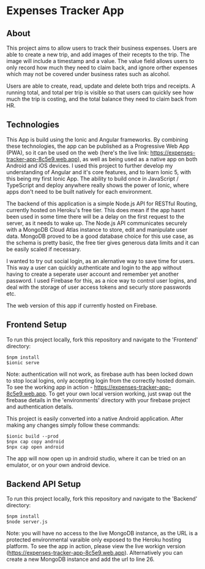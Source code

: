 # Expenses Tracker App

## About

This project aims to allow users to track their business expenses. Users are able to create a new trip, and add images of their recepts to the trip. The image will include a timestamp and a value. The value field allows users to only record how much they need to claim back, and ignore orther expenses which may not be covered under business rates such as alcohol.

Users are able to create, read, update and delete both trips and receipts. A running total, and total per trip is visible so that users can quickly see how much the trip is costing, and the total balance they need to claim back from HR.

## Technologies

This App is build using the Ionic and Angular frameworks. By combining these technologies, the app can be published as a Progressive Web App (PWA), so it can be used on the web (here's the live link: https://expenses-tracker-app-8c5e9.web.app), as well as being used as a native app on both Android and iOS devices. I used this project to further develop my understanding of Angular and it's core features, and to learn Ionic 5, with this being my first Ionic App. The ability to build once in JavaScript / TypeScript and deploy anywhere really shows the power of Ionic, where apps don't need to be built natively for each environment.

The backend of this application is a simple Node.js API for RESTful Routing, currently hosted on Heroku's free tier. This does mean if the app hasnt been used in some time there will be a delay on the first request to the server, as it needs to wake up.
The Node.js API communicates securely with a MongoDB Cloud Atlas instance to store, edit and manipulate user data. MongoDB proved to be a good database choice for this use case, as the schema is pretty basic, the free tier gives generous data limits and it can be easily scaled if necessary.

I wanted to try out social login, as an alernative way to save time for users. This way a user can quickly authenticate and login to the app without having to create a seperate user account and remember yet another password. I used Firebase for this, as a nice way to control user logins, and deal with the storage of user access tokens and securly store passwords etc.

The web version of this app if currently hosted on Firebase.

## Frontend Setup

To run this project locally, fork this repository and navigate to the 'Frontend' directory:

```
$npm install
$ionic serve
```

Note: authentication will not work, as firebase auth has been locked down to stop local logins, only accepting login from the correctly hosted domain. To see the working app in action - https://expenses-tracker-app-8c5e9.web.app. To get your own local version working, just swap out the firebase details in the 'environments' directory with your firebase project and authentication details.

This project is easily converted into a native Android application. After making any changes simply follow these commands:

```
$ionic build --prod
$npx cap copy android
$npx cap open android
```

The app will now open up in android studio, where it can be tried on an emulator, or on your own android device.

## Backend API Setup

To run this project locally, fork this repository and navigate to the 'Backend' directory:

```
$npm install
$node server.js
```

Note: you will have no access to the live MongoDB instance, as the URL is a protected environmental varaible only exposed to the Heroku hosting platform. To see the app in action, please view the live workign version (https://expenses-tracker-app-8c5e9.web.app). Alternatively you can create a new MongoDB instance and add the url to line 26.
